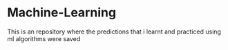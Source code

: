 # Machine-Learning
  This is an repository where the predictions that i learnt and practiced using ml algorithms were saved
